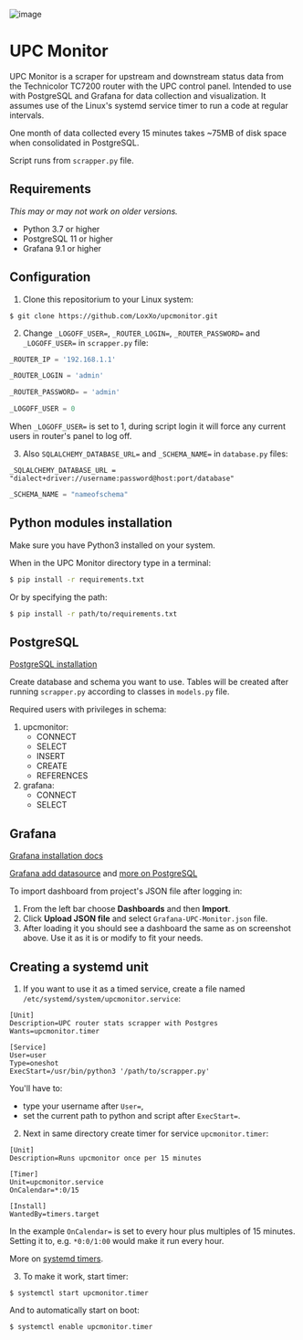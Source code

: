 ![image](https://i.imgur.com/bcvzkwa.jpg)
# UPC Monitor

UPC Monitor is a scraper for upstream and downstream status data from the Technicolor TC7200 router with the UPC control panel. Intended to use with PostgreSQL and Grafana for data collection and visualization. It assumes use of the Linux's systemd service timer to run a code at regular intervals.

One month of data collected every 15 minutes takes ~75MB of disk space when consolidated in PostgreSQL.

Script runs from `scrapper.py` file.

## Requirements
*This may or may not work on older versions.*

* Python 3.7 or higher
* PostgreSQL 11 or higher
* Grafana 9.1 or higher

## Configuration

1. Clone this repositorium to your Linux system:
```
$ git clone https://github.com/LoxXo/upcmonitor.git
```

2. Change `_LOGOFF_USER=`, `_ROUTER_LOGIN=`, `_ROUTER_PASSWORD=` and `_LOGOFF_USER=` in `scrapper.py` file:
```py
_ROUTER_IP = '192.168.1.1'
```
```py
_ROUTER_LOGIN = 'admin'
```
```py
_ROUTER_PASSWORD= = 'admin'
```
```py
_LOGOFF_USER = 0
```
When `_LOGOFF_USER=` is set to 1, during script login it will force any current users in router's panel to log off.

3. Also `SQLALCHEMY_DATABASE_URL=` and `_SCHEMA_NAME=` in `database.py` files: 

```
_SQLALCHEMY_DATABASE_URL = "dialect+driver://username:password@host:port/database"
```
```py
_SCHEMA_NAME = "nameofschema"
```

## Python modules installation
Make sure you have Python3 installed on your system.

When in the UPC Monitor directory type in a terminal:
```bash
$ pip install -r requirements.txt
```
Or by specifying the path:
```bash
$ pip install -r path/to/requirements.txt
```

## PostgreSQL

[PostgreSQL installation](https://www.postgresql.org/download/)

Create database and schema you want to use. Tables will be created after running `scrapper.py` according to classes in `models.py` file.

Required users with privileges in schema:

1. upcmonitor:
   * CONNECT
   * SELECT
   * INSERT
   * CREATE
   * REFERENCES
2. grafana:
   * CONNECT
   * SELECT


## Grafana

[Grafana installation docs](https://grafana.com/docs/grafana/latest/setup-grafana/installation/)

[Grafana add datasource](https://grafana.com/docs/grafana/latest/datasources/add-a-data-source/) and [more on PostgreSQL](https://grafana.com/docs/grafana/latest/datasources/postgres/)

To import dashboard from project's JSON file after logging in:

1. From the left bar choose **Dashboards** and then **Import**.
2. Click **Upload JSON file** and select `Grafana-UPC-Monitor.json` file.
3. After loading it you should see a dashboard the same as on screenshot above. Use it as it is or modify to fit your needs.



## Creating a systemd unit
1. If you want to use it as a timed service, create a file named `/etc/systemd/system/upcmonitor.service`:
```
[Unit]
Description=UPC router stats scrapper with Postgres
Wants=upcmonitor.timer

[Service]
User=user
Type=oneshot
ExecStart=/usr/bin/python3 '/path/to/scrapper.py'
```
You'll have to:
* type your username after `User=`,
* set the current path to python and script after `ExecStart=`.

2. Next in same directory create timer for service `upcmonitor.timer`:
```
[Unit]
Description=Runs upcmonitor once per 15 minutes

[Timer]
Unit=upcmonitor.service
OnCalendar=*:0/15

[Install]
WantedBy=timers.target
```
In the example `OnCalendar=` is set to every hour plus multiples of 15 minutes. Setting it to, e.g. `*0:0/1:00` would make it run every hour.

More on [systemd timers](https://wiki.archlinux.org/title/systemd/Timers).


3. To make it work, start timer:
```
$ systemctl start upcmonitor.timer
```
And to automatically start on boot:
```
$ systemctl enable upcmonitor.timer
```
